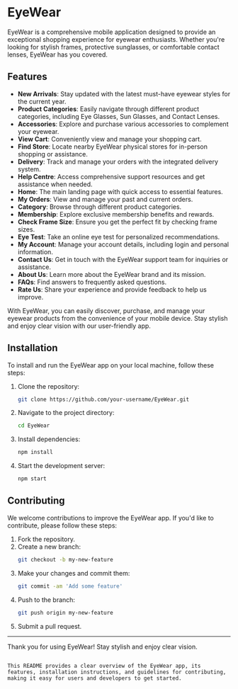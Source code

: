 # EyeWear

EyeWear is a comprehensive mobile application designed to provide an exceptional shopping experience for eyewear enthusiasts. Whether you're looking for stylish frames, protective sunglasses, or comfortable contact lenses, EyeWear has you covered.

## Features

- **New Arrivals**: Stay updated with the latest must-have eyewear styles for the current year.
- **Product Categories**: Easily navigate through different product categories, including Eye Glasses, Sun Glasses, and Contact Lenses.
- **Accessories**: Explore and purchase various accessories to complement your eyewear.
- **View Cart**: Conveniently view and manage your shopping cart.
- **Find Store**: Locate nearby EyeWear physical stores for in-person shopping or assistance.
- **Delivery**: Track and manage your orders with the integrated delivery system.
- **Help Centre**: Access comprehensive support resources and get assistance when needed.
- **Home**: The main landing page with quick access to essential features.
- **My Orders**: View and manage your past and current orders.
- **Category**: Browse through different product categories.
- **Membership**: Explore exclusive membership benefits and rewards.
- **Check Frame Size**: Ensure you get the perfect fit by checking frame sizes.
- **Eye Test**: Take an online eye test for personalized recommendations.
- **My Account**: Manage your account details, including login and personal information.
- **Contact Us**: Get in touch with the EyeWear support team for inquiries or assistance.
- **About Us**: Learn more about the EyeWear brand and its mission.
- **FAQs**: Find answers to frequently asked questions.
- **Rate Us**: Share your experience and provide feedback to help us improve.

With EyeWear, you can easily discover, purchase, and manage your eyewear products from the convenience of your mobile device. Stay stylish and enjoy clear vision with our user-friendly app.

## Installation

To install and run the EyeWear app on your local machine, follow these steps:

1. Clone the repository:
   ```bash
   git clone https://github.com/your-username/EyeWear.git
   ```
2. Navigate to the project directory:
   ```bash
   cd EyeWear
   ```
3. Install dependencies:
   ```bash
   npm install
   ```
4. Start the development server:
   ```bash
   npm start
   ```

## Contributing

We welcome contributions to improve the EyeWear app. If you'd like to contribute, please follow these steps:

1. Fork the repository.
2. Create a new branch:
   ```bash
   git checkout -b my-new-feature
   ```
3. Make your changes and commit them:
   ```bash
   git commit -am 'Add some feature'
   ```
4. Push to the branch:
   ```bash
   git push origin my-new-feature
   ```
5. Submit a pull request.

---

Thank you for using EyeWear! Stay stylish and enjoy clear vision.
```

This README provides a clear overview of the EyeWear app, its features, installation instructions, and guidelines for contributing, making it easy for users and developers to get started.
